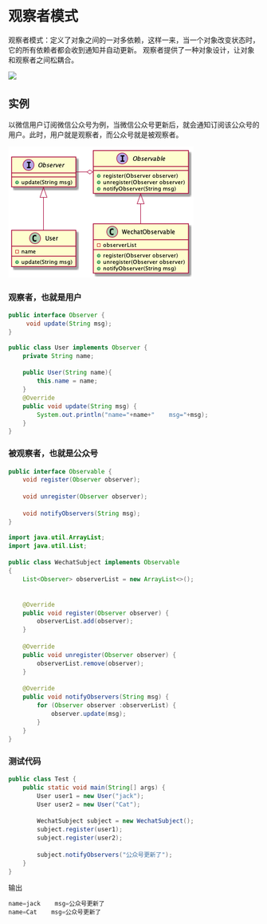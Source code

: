 # 观察者模式
观察者模式：定义了对象之间的一对多依赖，这样一来，当一个对象改变状态时，它的所有依赖者都会收到通知并自动更新。
观察者提供了一种对象设计，让对象和观察者之间松耦合。

![](/Users/nxiangbo/Documents/AndroidLearning/设计模式/images/observer02.png)



## 实例

以微信用户订阅微信公众号为例，当微信公众号更新后，就会通知订阅该公众号的用户。此时，用户就是观察者，而公众号就是被观察者。

![58F9D1BC-53FE-4E69-8504-9B1E9E45263F](images/observer.png)

### 观察者，也就是用户

```java
public interface Observer {
     void update(String msg);
}
```



```java
public class User implements Observer {
    private String name;

    public User(String name){
        this.name = name;
    }
    @Override
    public void update(String msg) {
        System.out.println("name="+name+"    msg="+msg);
    }
}
```



### 被观察者，也就是公众号

```java
public interface Observable {
    void register(Observer observer);

    void unregister(Observer observer);

    void notifyObservers(String msg);
}
```



```java
import java.util.ArrayList;
import java.util.List;

public class WechatSubject implements Observable
{
    List<Observer> observerList = new ArrayList<>();


    @Override
    public void register(Observer observer) {
        observerList.add(observer);
    }

    @Override
    public void unregister(Observer observer) {
        observerList.remove(observer);
    }

    @Override
    public void notifyObservers(String msg) {
        for (Observer observer :observerList) {
            observer.update(msg);
        }
    }
}
```



### 测试代码

```java
public class Test {
    public static void main(String[] args) {
        User user1 = new User("jack");
        User user2 = new User("Cat");

        WechatSubject subject = new WechatSubject();
        subject.register(user1);
        subject.register(user2);

        subject.notifyObservers("公众号更新了");
    }
}
```



输出

```java
name=jack    msg=公众号更新了
name=Cat    msg=公众号更新了
```

